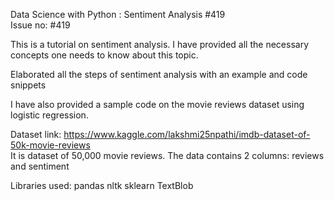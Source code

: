 Data Science with Python : Sentiment Analysis #419<br>
Issue no: #419

This is a tutorial on sentiment analysis. 
I have provided all the necessary concepts one needs to know about this topic.

Elaborated all the steps of sentiment analysis with an example and code snippets

I have also provided a sample code on the movie reviews dataset using logistic regression.

Dataset link: https://www.kaggle.com/lakshmi25npathi/imdb-dataset-of-50k-movie-reviews<br>
It is dataset of 50,000 movie reviews. The data contains 2 columns: reviews and sentiment


Libraries used:
pandas
nltk
sklearn
TextBlob
